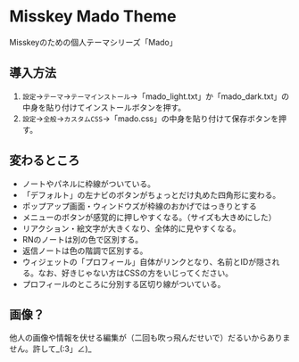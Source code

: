 # Misskey Mado Theme
Misskeyのための個人テーマシリーズ「Mado」

## 導入方法

1. `設定`→`テーマ`→`テーマインストール`→「mado_light.txt」か「mado_dark.txt」の中身を貼り付けてインストールボタンを押す。
2. `設定`→`全般`→`カスタムCSS`→「mado.css」の中身を貼り付けて保存ボタンを押す。

## 変わるところ

- ノートやパネルに枠線がついている。
- 「デフォルト」の左ナビのボタンがちょっとだけ丸めた四角形に変わる。
- ポップアップ画面・ウィンドウズが枠線のおかげではっきりとする
- メニューのボタンが感覚的に押しやすくなる。（サイズも大きめにした）
- リアクション・絵文字が大きくなり、全体的に見やすくなる。
- RNのノートは別の色で区別する。
- 返信ノートは色の階調で区別する。
- ウィジェットの「プロフィール」自体がリンクとなり、名前とIDが隠される。なお、好きじゃない方はCSSの方をいじってください。
- プロフィールのところに分別する区切り線がついている。

## 画像？
他人の画像や情報を伏せる編集が（二回も吹っ飛んだせいで）だるいからありません。許して_(:3」∠)_

